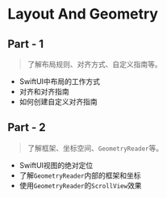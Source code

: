 #  Layout And Geometry

## Part - 1

> 了解布局规则、对齐方式、自定义指南等。

- SwiftUI中布局的工作方式
- 对齐和对齐指南
- 如何创建自定义对齐指南

## Part - 2

> 了解框架、坐标空间、`GeometryReader`等。

- SwiftUI视图的绝对定位
- 了解`GeometryReader`内部的框架和坐标
- 使用`GeometryReader`的`ScrollView`效果

